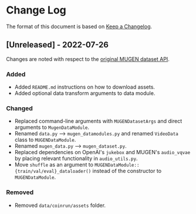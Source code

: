 # Change Log

The format of this document is based on [Keep a Changelog](http://keepachangelog.com/).

## [Unreleased] - 2022-07-26

Changes are noted with respect to the [original MUGEN dataset API](https://github.com/mugen-org/MUGEN_baseline/tree/main/lib/data).

### Added
- Added `README.md` instructions on how to download assets.
- Added optional data transform arguments to data module.

### Changed
- Replaced command-line arguments with `MUGENDatasetArgs` and direct arguments to `MugenDataModule`.
- Renamed `data.py` --> `mugen_datamodules.py` and renamed `VideoData` class to `MUGENDataModule`.
- Renamed `mugen_data.py` --> `mugen_dataset.py`.
- Replaced dependencies on OpenAI's `jukebox` and MUGEN's `audio_vqvae` by placing relevant functionality in `audio_utils.py`.
- Move `shuffle` as an argument to `MUGENDataModule::{train/val/eval}_dataloader()` instead of the constructor to `MUGENDataModule`.

### Removed
- Removed `data/coinrun/assets` folder.
